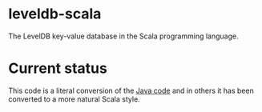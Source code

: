 # leveldb-scala
The LevelDB key-value database in the Scala programming language.

# Current status
This code is a literal conversion of the [Java code](https://github.com/dain/leveldb) and in others it has been converted to a more natural Scala style.
